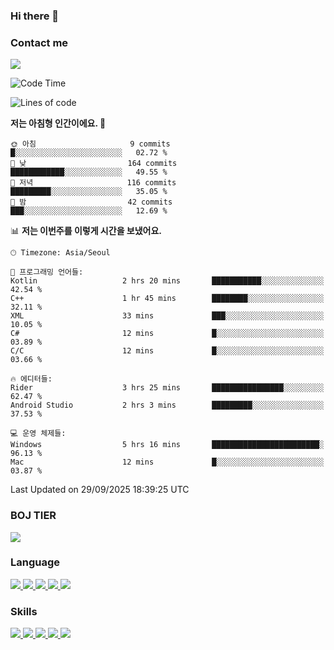 ### Hi there 👋

<!-- Contact me-->
### Contact me
<a href="mailto:hiko1931@gmail.com">
    <img src="https://img.shields.io/badge/Gmail-D14836?logo=gmail&logoColor=white">
</a>

<!--START_SECTION:waka-->
![Code Time](http://img.shields.io/badge/Code%20Time-595%20hrs%2032%20mins-blue)

![Lines of code](https://img.shields.io/badge/%EC%A0%80%EB%8A%94%20%EC%97%AC%ED%83%9C%EA%B9%8C%EC%A7%80%20-3.7%20million%20%EC%A4%84%EC%9D%98%20%EC%BD%94%EB%93%9C%EB%A5%BC%20%EC%9E%91%EC%84%B1%ED%96%88%EC%96%B4%EC%9A%94.-blue)

**저는 아침형 인간이에요. 🐤** 

```text
🌞 아침                     9 commits           █░░░░░░░░░░░░░░░░░░░░░░░░   02.72 % 
🌆 낮　                     164 commits         ████████████░░░░░░░░░░░░░   49.55 % 
🌃 저녁                     116 commits         █████████░░░░░░░░░░░░░░░░   35.05 % 
🌙 밤　                     42 commits          ███░░░░░░░░░░░░░░░░░░░░░░   12.69 % 
```


📊 **저는 이번주를 이렇게 시간을 보냈어요.** 

```text
🕑︎ Timezone: Asia/Seoul

💬 프로그래밍 언어들: 
Kotlin                   2 hrs 20 mins       ███████████░░░░░░░░░░░░░░   42.54 % 
C++                      1 hr 45 mins        ████████░░░░░░░░░░░░░░░░░   32.11 % 
XML                      33 mins             ███░░░░░░░░░░░░░░░░░░░░░░   10.05 % 
C#                       12 mins             █░░░░░░░░░░░░░░░░░░░░░░░░   03.89 % 
C/C                      12 mins             █░░░░░░░░░░░░░░░░░░░░░░░░   03.66 % 

🔥 에디터들: 
Rider                    3 hrs 25 mins       ████████████████░░░░░░░░░   62.47 % 
Android Studio           2 hrs 3 mins        █████████░░░░░░░░░░░░░░░░   37.53 % 

💻 운영 체제들: 
Windows                  5 hrs 16 mins       ████████████████████████░   96.13 % 
Mac                      12 mins             █░░░░░░░░░░░░░░░░░░░░░░░░   03.87 % 
```


 Last Updated on 29/09/2025 18:39:25 UTC
<!--END_SECTION:waka-->

<!-- BOJ -->
### BOJ TIER
[![](http://mazassumnida.wtf/api/v2/generate_badge?boj=swifter)](https://solved.ac/swifter)

### Language
<a href="https://java.com">
    <img src="https://img.shields.io/badge/Java-007396?logo=java&logoColor=white">
</a>
<a href="https://kotlinlang.org">
    <img src="https://img.shields.io/badge/Kotlin-7F52FF?logo=kotlin&logoColor=white">
</a>
<a href="https://developer.mozilla.org/ko/docs/Web/JavaScript">
    <img src="https://img.shields.io/badge/JavaScript-F7DF1E?logo=javascript&logoColor=white">
</a>
<a href="https://isocpp.org/">
    <img src="https://img.shields.io/badge/C++-00599C?logo=cplusplus&logoColor=white">
</a>
<a href="https://learn.microsoft.com/ko-kr/dotnet/csharp/">
    <img src="https://img.shields.io/badge/csharp-239120?logo=csharp&logoColor=white">
</a>


### Skills
<a href="https://developer.android.com">
    <img src="https://img.shields.io/badge/Android-3DDC84?logo=android&logoColor=white">
</a>
<a href="https://reactivex.io">
    <img src="https://img.shields.io/badge/ReactiveX-B7178C?logo=ReactiveX&logoColor=white">
</a>
<a href="https://nodejs.org">
    <img src="https://img.shields.io/badge/Node.js-339933?logo=node.js&logoColor=white">
</a>
<a href="https://unity.com/kr">
    <img src="https://img.shields.io/badge/unity-FFFFFF?logo=unity&logoColor=black">
</a>
<a href="https://www.unrealengine.com/ko">
    <img src="https://img.shields.io/badge/unrealengine-0E1128?logo=unrealengine&logoColor=white">
</a>
